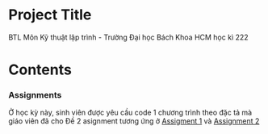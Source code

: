 # Project Title
BTL Môn Kỹ thuật lập trình - Trường Đại học Bách Khoa HCM học kì 222

# Contents

### Assignments
Ở học kỳ này, sinh viên được yêu cầu code 1 chương trình theo đặc tả mà giáo viên đã cho
Đề 2 asignment tương ứng ở [Assigment 1](https://github.com/Brookvita3/Programming-Fundamentals-222/blob/main/Assignment%201/_222_CO1027__Assignment1.pdf) và [Assignment 2](https://github.com/Brookvita3/Programming-Fundamentals-222/blob/main/Assignment%202/_222_CO1027__Assignment2.pdf)
